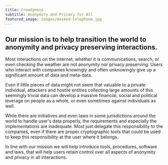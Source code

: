 ```yaml
---
title: Crowdymous
subtitle: Anonymity and Privacy for All
featured_image: images/masked-telephone.jpg
---
```


## Our mission is to help transition the world to anonymity and privacy preserving interactions.

Most interactions on the internet, whether it is communications, search, or even checking the weather
are not anonymity nor privacy preserving. Users who interact with companies knowingly and often
unknowingly give up a significant amount of data and meta-data. 

Even if little pieces of data might not seem that valuable to a private individual, attackers
and hostile entities collecting large amounts of this seemingly trivial data can develop a 
massive financial, social and political leverage on people as a whole, or even sometimes
against individuals as well.

While there are initiatives and even laws in some jurisdictions around the world
to handle user's data properly, the requirements
and especially the implementations are inadequate. Most just delegate this responsibility
to the companies, even if there are proper cryptographic tools that could
be used to keep this responsibility at the user where it belongs.

In line with our mission we will help introduce tools, procedures, software and laws,
that will help users retain control over all aspects of anonymity and privacy
in all interactions.
